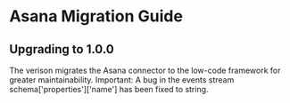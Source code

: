 # Asana Migration Guide

## Upgrading to 1.0.0

The verison migrates the Asana connector to the low-code framework for greater maintainability.
Important: A bug in the events stream schema['properties']['name'] has been fixed to string.

